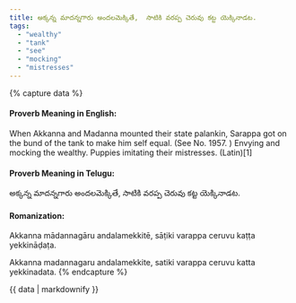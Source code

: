 ```yaml
---
title: అక్కన్న మాదన్నగారు అందలమెక్కితే,  సాటికి వరప్ప చెరువు కట్ట యెక్కినాడట.
tags:
  - "wealthy"
  - "tank"
  - "see"
  - "mocking"
  - "mistresses"
---
```


{% capture data %}
#### Proverb Meaning in English:
When Akkanna and Madanna mounted their state palankin, Sarappa got on the bund of the tank to make him  self equal.
(See No. 1957. )
Envying and mocking the wealthy.
Puppies imitating their mistresses. (Latin)[1]

#### Proverb Meaning in Telugu:
అక్కన్న మాదన్నగారు అందలమెక్కితే,  సాటికి వరప్ప చెరువు కట్ట యెక్కినాడట.

#### Romanization:
Akkanna mādannagāru andalamekkitē,  sāṭiki varappa ceruvu kaṭṭa yekkināḍaṭa.

Akkanna madannagaru andalamekkite,  satiki varappa ceruvu katta yekkinadata.
{% endcapture %}

{{ data | markdownify }}

